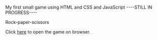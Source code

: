 My first small game using HTML and CSS and JavaScript ----STILL IN PROGRESS----

Rock-paper-scissors

Click [here](https://kostasbzn.github.io/Rock-paper-scissors) to open the game on browser.
